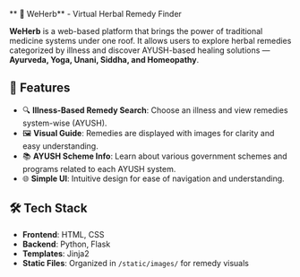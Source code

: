 ** 🌿 WeHerb** - Virtual Herbal Remedy Finder

**WeHerb** is a web-based platform that brings the power of traditional medicine systems under one roof. It allows users to explore herbal remedies categorized by illness and discover AYUSH-based healing solutions — **Ayurveda, Yoga, Unani, Siddha, and Homeopathy**.

## 🌱 Features

- 🔍 **Illness-Based Remedy Search**: Choose an illness and view remedies system-wise (AYUSH).
- 🖼️ **Visual Guide**: Remedies are displayed with images for clarity and easy understanding.
- 📚 **AYUSH Scheme Info**: Learn about various government schemes and programs related to each AYUSH system.
- 🌐 **Simple UI**: Intuitive design for ease of navigation and understanding.

## 🛠️ Tech Stack

- **Frontend**: HTML, CSS
- **Backend**: Python, Flask
- **Templates**: Jinja2
- **Static Files**: Organized in `/static/images/` for remedy visuals
